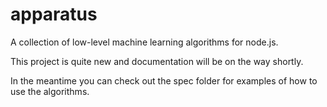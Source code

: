 
apparatus
=========

A collection of low-level machine learning algorithms for node.js.

This project is quite new and documentation will be on the way shortly.

In the meantime you can check out the spec folder for examples of how
to use the algorithms.
